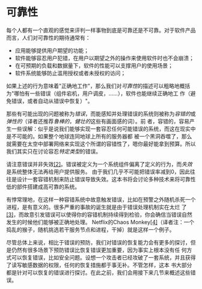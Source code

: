 # 可靠性

每个人都有一个直观的感觉来评判一样事物到底是可靠还是不可靠。对于软件产品而言，人们对可靠性的期待通常有：
- 应用能够提供用户期望的功能；
- 软件能够容忍用户犯错，在用户以期望之外的操作来使用软件时也不会崩溃；
- 在可预期的负载和数据量下，软件的性能可以支撑用户的使用场景；
- 软件系统能够防止滥用授权或者未授权的访问；

如果上述的行为意味着"正确地工作"，那么我们对*可靠性*的描述可以粗略地概括为"哪怕有一些错误（组件宕机，用户调皮，……），软件也能继续正确地工
作（避免错误，或者自动从错误中恢复）"。

那些有可能出现的问题被称为*错误*，而能感知并处理错误的系统则被称为*容错的*或*弹性的*（译者还推荐*鲁棒的*，*健壮的*这些有画面感的词）。前
者，容错的，容易产生一些误解：似乎是说我们能够实现一套容忍任何可能错误的系统，而这在现实中是不可能的。如果整个地球连同地球上所有的服务器都
被一个黑洞吞噬了，那么就需要在太空中部署网络来实现这个所谓的容错性了，嗯你最好能拿到预算。所以我们其实只在讨论容忍*特定类型*的错误。

请注意错误并非失效[[2]](../../README.md#b1_c1_2)。错误被定义为一个系统组件偏离了定义的行为，而*失效*是系统整体无法再给用户提供服务。
由于我们几乎不可能把错误率减到0，因此往往是设计一套容错机制来防止错误导致失效。这本书将会讨论多种技术来将可靠性低的部件搭建成高可靠的系统。

有悖常理地，在这样一种容错系统中故意触发错误，比如在预警之外随机杀死一个进程，是有意义的。很多严重的事故的诞生就是由于错误处理机制实在太烂
了[[3]](../../README.md#b1_c1_3)，而故意引发错误可以使得你的容错机制持续得到检验，你会确信当错误自然发生的时候他们能够被正确地处理。
Netflix的Chaos Monkey[[4]](../../README.md#b1_c1_4)（译者注：一个捣乱的猴子，随机挑选若干服务节点和进程，干掉）就是这样一个例子。

尽管总体上来说，相比于错误的预防，我们对错误的恢复能力会有更多的探讨，但是仍然有很多场景下预防错误比恢复错误更加重要，因为事实上根本没有任
何方式可以恢复错误，比如安全问题。设想一个攻击者已经攻破了一套系统，并且获得了读写敏感数据的权限，任何的恢复措施都于事无补。不管怎样，这本
书大部分都是针对可以恢复的错误进行探讨。在此之前，我们会用接下来几节来概述这些错误。
